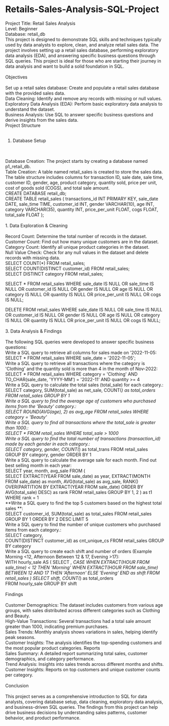 # Retails-Sales-Analysis-SQL-Project
Project Title: Retail Sales Analysis
<br>
Level: Beginner
<br>
Database: retail_db
<br>
This project is designed to demonstrate SQL skills and techniques typically used by data analysts to explore, clean, and analyze retail sales data. The project involves setting up a retail sales database, performing exploratory data analysis (EDA), and answering specific business questions through SQL queries. This project is ideal for those who are starting their journey in data analysis and want to build a solid foundation in SQL.
<br>
<br>
Objectives
<br>
<br>
Set up a retail sales database: Create and populate a retail sales database with the provided sales data.
<br>
Data Cleaning: Identify and remove any records with missing or null values.
<br>
Exploratory Data Analysis (EDA): Perform basic exploratory data analysis to understand the dataset.
<br>
Business Analysis: Use SQL to answer specific business questions and derive insights from the sales data.
<br>
Project Structure
<br>
<br>
1. Database Setup
 <br>
<br>
Database Creation: The project starts by creating a database named p1_retail_db.
<br>
Table Creation: A table named retail_sales is created to store the sales data. The table structure includes columns for transaction ID, sale date, sale time, customer ID, gender, age, product category, quantity sold, price per unit, cost of goods sold (COGS), and total sale amount.
<br>
CREATE DATABASE retail_db;
<br>
CREATE TABLE retail_sales
(
    transactions_id INT PRIMARY KEY,
    sale_date DATE,	
    sale_time TIME,
    customer_id INT,	
    gender VARCHAR(10),
    age INT,
    category VARCHAR(35),
    quantity INT,
    price_per_unit FLOAT,	
    cogs FLOAT,
    total_sale FLOAT
   );
<br>
<br>
1. Data Exploration & Cleaning
 <br>
 <br>
Record Count: Determine the total number of records in the dataset.
<br>
Customer Count: Find out how many unique customers are in the dataset.
<br>
Category Count: Identify all unique product categories in the dataset.
<br>
Null Value Check: Check for any null values in the dataset and delete records with missing data.
<br>
SELECT COUNT(*) FROM retail_sales;
<br>
SELECT COUNT(DISTINCT customer_id) FROM retail_sales;
<br>
SELECT DISTINCT category FROM retail_sales;
<br>

SELECT * FROM retail_sales
WHERE 
    sale_date IS NULL OR sale_time IS NULL OR customer_id IS NULL OR 
    gender IS NULL OR age IS NULL OR category IS NULL OR 
    quantity IS NULL OR price_per_unit IS NULL OR cogs IS NULL;
<br>

DELETE FROM retail_sales
WHERE 
    sale_date IS NULL OR sale_time IS NULL OR customer_id IS NULL OR 
    gender IS NULL OR age IS NULL OR category IS NULL OR 
    quantity IS NULL OR price_per_unit IS NULL OR cogs IS NULL;
 <br>
 <br>
3. Data Analysis & Findings
<br>
<br>
The following SQL queries were developed to answer specific business questions:
<br>
Write a SQL query to retrieve all columns for sales made on '2022-11-05:
<br>
SELECT *
FROM retail_sales
WHERE sale_date = '2022-11-05';
<br>
Write a SQL query to retrieve all transactions where the category is 'Clothing' and the quantity sold is more than 4 in the month of Nov-2022:
<br>
SELECT 
  *
FROM retail_sales
WHERE 
    category = 'Clothing'
    AND 
    TO_CHAR(sale_date, 'YYYY-MM') = '2022-11'
    AND
    quantity >= 4
    <br>
Write a SQL query to calculate the total sales (total_sale) for each category.:
<br>
SELECT 
    category,
    SUM(total_sale) as net_sale,
    COUNT(*) as total_orders
FROM retail_sales
GROUP BY 1
<br>
Write a SQL query to find the average age of customers who purchased items from the 'Beauty' category.:
<br>
SELECT
    ROUND(AVG(age), 2) as avg_age
FROM retail_sales
WHERE category = 'Beauty'
<br>
Write a SQL query to find all transactions where the total_sale is greater than 1000.:
<br>
SELECT * FROM retail_sales
WHERE total_sale > 1000
<br>
Write a SQL query to find the total number of transactions (transaction_id) made by each gender in each category.:
<br>
SELECT 
    category,
    gender,
    COUNT(*) as total_trans
FROM retail_sales
GROUP 
    BY 
    category,
    gender
ORDER BY 1
<br>
Write a SQL query to calculate the average sale for each month. Find out best selling month in each year:
<br>
SELECT 
       year,
       month,
    avg_sale
FROM 
(    
SELECT 
    EXTRACT(YEAR FROM sale_date) as year,
    EXTRACT(MONTH FROM sale_date) as month,
    AVG(total_sale) as avg_sale,
    RANK() OVER(PARTITION BY EXTRACT(YEAR FROM sale_date) ORDER BY AVG(total_sale) DESC) as rank
FROM retail_sales
GROUP BY 1, 2
) as t1
WHERE rank = 1
<br>
**Write a SQL query to find the top 5 customers based on the highest total sales **:
<br>
SELECT 
    customer_id,
    SUM(total_sale) as total_sales
FROM retail_sales
GROUP BY 1
ORDER BY 2 DESC
LIMIT 5
<br>
Write a SQL query to find the number of unique customers who purchased items from each category.:
<br>
SELECT 
    category,    
    COUNT(DISTINCT customer_id) as cnt_unique_cs
FROM retail_sales
GROUP BY category
<br>
Write a SQL query to create each shift and number of orders (Example Morning <12, Afternoon Between 12 & 17, Evening >17):
<br>
WITH hourly_sale
AS
(
SELECT *,
    CASE
        WHEN EXTRACT(HOUR FROM sale_time) < 12 THEN 'Morning'
        WHEN EXTRACT(HOUR FROM sale_time) BETWEEN 12 AND 17 THEN 'Afternoon'
        ELSE 'Evening'
    END as shift
FROM retail_sales
)
SELECT 
    shift,
    COUNT(*) as total_orders    
FROM hourly_sale
GROUP BY shift
<br>
<br>
Findings
<br>
<br>
Customer Demographics: The dataset includes customers from various age groups, with sales distributed across different categories such as Clothing and Beauty.
<br>
High-Value Transactions: Several transactions had a total sale amount greater than 1000, indicating premium purchases.
<br>
Sales Trends: Monthly analysis shows variations in sales, helping identify peak seasons.
<br>
Customer Insights: The analysis identifies the top-spending customers and the most popular product categories.
Reports
<br>
Sales Summary: A detailed report summarizing total sales, customer demographics, and category performance.
<br>
Trend Analysis: Insights into sales trends across different months and shifts.
<br>
Customer Insights: Reports on top customers and unique customer counts per category.
<br>
<br>
Conclusion
<br>
<br>
This project serves as a comprehensive introduction to SQL for data analysts, covering database setup, data cleaning, exploratory data analysis, and business-driven SQL queries. The findings from this project can help drive business decisions by understanding sales patterns, customer behavior, and product performance.


